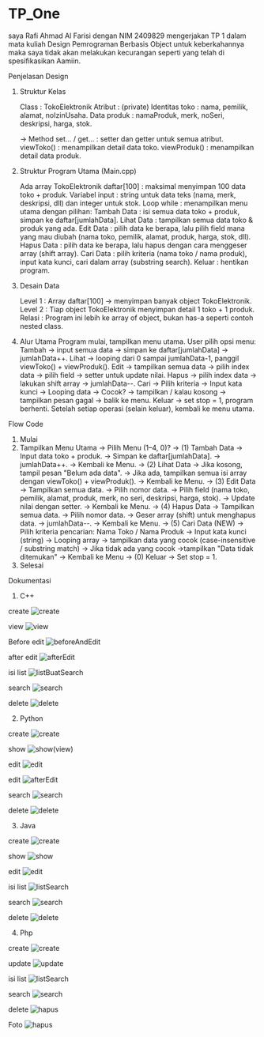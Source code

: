 # TP_One

saya Rafi Ahmad Al Farisi dengan NIM 2409829
mengerjakan TP 1 dalam mata kuliah Design Pemrograman Berbasis Object
untuk keberkahannya maka saya tidak akan melakukan kecurangan
seperti yang telah di spesifikasikan Aamiin.


Penjelasan Design
1. Struktur Kelas

    Class           : TokoElektronik
    Atribut         : (private)
    Identitas toko  : nama, pemilik, alamat, noIzinUsaha.
    Data produk     : namaProduk, merk, noSeri, deskripsi, harga, stok.

    -> Method
        set... / get... : setter dan getter untuk semua atribut.
        viewToko()      : menampilkan detail data toko.
        viewProduk()    : menampilkan detail data produk.

2. Struktur Program Utama (Main.cpp)

    Ada array TokoElektronik daftar[100]    : maksimal menyimpan 100 data toko + produk.
    Variabel input                          : string untuk data teks (nama, merk, deskripsi, dll) dan integer untuk stok.
    Loop while                              : menampilkan menu utama dengan pilihan:
    Tambah Data                             : isi semua data toko + produk, simpan ke daftar[jumlahData].
    Lihat Data                              : tampilkan semua data toko & produk yang ada.
    Edit Data                               : pilih data ke berapa, lalu pilih field mana yang mau diubah (nama toko, pemilik, alamat, produk, harga, stok, dll).
    Hapus Data                              : pilih data ke berapa, lalu hapus dengan cara menggeser array (shift array).
    Cari Data                               : pilih kriteria (nama toko / nama produk), input kata kunci, cari dalam array (substring search).
    Keluar                                  : hentikan program.

3. Desain Data

    Level 1 : Array daftar[100] → menyimpan banyak object TokoElektronik.
    Level 2 : Tiap object TokoElektronik menyimpan detail 1 toko + 1 produk.
    Relasi  : Program ini lebih ke array of object, bukan has-a seperti contoh nested class.

4. Alur Utama
    Program mulai, tampilkan menu utama.
    User pilih opsi menu:
    Tambah -> input semua data -> simpan ke daftar[jumlahData] -> jumlahData++.
    Lihat -> looping dari 0 sampai jumlahData-1, panggil viewToko() + viewProduk().
    Edit -> tampilkan semua data -> pilih index data -> pilih field -> setter untuk update nilai.
    Hapus -> pilih index data -> lakukan shift array -> jumlahData--.
    Cari -> Pilih kriteria → Input kata kunci → Looping data → Cocok? → tampilkan / kalau kosong → tampilkan pesan gagal → balik ke menu.
    Keluar -> set stop = 1, program berhenti.
    Setelah setiap operasi (selain keluar), kembali ke menu utama.

Flow Code

1. Mulai
2. Tampilkan Menu Utama
    -> Pilih Menu (1–4, 0)?
        -> (1) Tambah Data
            -> Input data toko + produk.
            -> Simpan ke daftar[jumlahData].
            -> jumlahData++.
            -> Kembali ke Menu.
        -> (2) Lihat Data
            -> Jika kosong, tampil pesan "Belum ada data".
            -> Jika ada, tampilkan semua isi array dengan viewToko() + viewProduk().
            -> Kembali ke Menu.
        -> (3) Edit Data
            -> Tampilkan semua data.
            -> Pilih nomor data.
            -> Pilih field (nama toko, pemilik, alamat, produk, merk, no seri, deskripsi, harga, stok).
            -> Update nilai dengan setter.
            -> Kembali ke Menu.
        -> (4) Hapus Data
            -> Tampilkan semua data.
            -> Pilih nomor data.
            -> Geser array (shift) untuk menghapus data.
            -> jumlahData--.
            -> Kembali ke Menu.
        -> (5) Cari Data (NEW)
            -> Pilih kriteria pencarian: Nama Toko / Nama Produk
            -> Input kata kunci (string)
            -> Looping array
                -> tampilkan data yang cocok (case-insensitive / substring match)
            -> Jika tidak ada yang cocok 
                ->tampilkan "Data tidak ditemukan"
            -> Kembali ke Menu
        -> (0) Keluar
            -> Set stop = 1.
3. Selesai

Dokumentasi

1. C++

create
![create](Folder%20Dokumentasi/C++/create.png)  

view
![view](Folder%20Dokumentasi/C++/view.png)  

Before edit
![beforeAndEdit](Folder%20Dokumentasi/C++/beforeAndEdit.png)

after edit
![afterEdit](Folder%20Dokumentasi/C++/afterEdit.png)  

isi list
![listBuatSearch](Folder%20Dokumentasi/C++/listBuatSearch.png)  

search
![search](Folder%20Dokumentasi/C++/search.png)  

delete
![delete](Folder%20Dokumentasi/C++/delete.png)  

2. Python

create
![create](Folder%20Dokumentasi/Python/create.png)  

show
![show(view)](Folder%20Dokumentasi/Python/show(view).png)  

edit
![edit](Folder%20Dokumentasi/Python/edit.png)  

edit
![afterEdit](Folder%20Dokumentasi/Python/afterEdit.png)  

search
![search](Folder%20Dokumentasi/Python/search.png)  

delete
![delete](Folder%20Dokumentasi/Python/delete.png)  

3. Java

create
![create](Folder%20Dokumentasi/Java/create.png)  

show
![show](Folder%20Dokumentasi/Java/show.png)  

edit
![edit](Folder%20Dokumentasi/Java/edit.png)  

isi list
![listSearch](Folder%20Dokumentasi/Java/listSearch.png)  

search
![search](Folder%20Dokumentasi/Java/search.png)  

delete
![delete](Folder%20Dokumentasi/Java/delete.png)  

4. Php

create
![create](Folder%20Dokumentasi/Php/create.png)  

update
![update](Folder%20Dokumentasi/Php/update.png)  

isi list
![listSearch](Folder%20Dokumentasi/Php/listSearch.png)  

search
![search](Folder%20Dokumentasi/Php/search.png)  

delete
![hapus](Folder%20Dokumentasi/Php/hapus.png)

Foto
![hapus](Folder%20Dokumentasi/Php/nambahFoto.png)  
